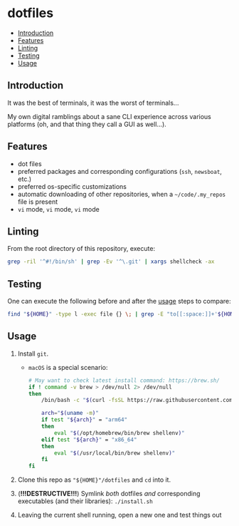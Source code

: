 # dotfiles

* [Introduction](#introduction)
* [Features](#features)
* [Linting](#linting)
* [Testing](#testing)
* [Usage](#usage)

## Introduction

It was the best of terminals, it was the worst of terminals...

My own digital ramblings about a sane CLI experience across various platforms (oh, and that thing they call a GUI as well...).

## Features

* dot files
* preferred packages and corresponding configurations (`ssh`, `newsboat`, etc.)
* preferred os-specific customizations
* automatic downloading of other repositories, when a `~/code/.my_repos` file is present
* `vi` mode, `vi` mode, `vi` mode

## Linting

From the root directory of this repository, execute:
```sh
grep -ril '^#!/bin/sh' | grep -Ev '^\.git' | xargs shellcheck -ax
```

## Testing

One can execute the following before and after the [usage](#usage) steps to compare:

```sh
find "${HOME}" -type l -exec file {} \; | grep -E "to[[:space:]]+'${HOME}/dotfiles/" | sort | column -t
```

## Usage

1. Install `git`.
     * `macOS` is a special scenario:

       ```sh
       # May want to check latest install command: https://brew.sh/
       if ! command -v brew > /dev/null 2> /dev/null
       then
           /bin/bash -c "$(curl -fsSL https://raw.githubusercontent.com/Homebrew/install/HEAD/install.sh)"

           arch="$(uname -m)"
           if test "${arch}" = "arm64"
           then
               eval "$(/opt/homebrew/bin/brew shellenv)"
           elif test "${arch}" = "x86_64"
           then
               eval "$(/usr/local/bin/brew shellenv)"
           fi
       fi
       ```

1. Clone this repo as `"${HOME}"/dotfiles` and `cd` into it.
1. (__!!!DESTRUCTIVE!!!__) Symlink _both_ dotfiles _and_ corresponding executables (and their libraries): `./install.sh`
1. Leaving the current shell running, open a new one and test things out


